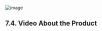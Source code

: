 ![image](https://media.discordapp.net/attachments/973358848159133696/1169810159938322502/image.png?ex=6556c19c&is=65444c9c&hm=f3ca90d21e891cda0447edd0fab65558e0cdecd6f98a7e7bdf40399697c395c8&=&width=1308&height=669)

## 7.4. Video About the Product
<!--stackedit_data:
eyJoaXN0b3J5IjpbMTY3MDU1NzMyMiwtMTUxMDY2NTgyOCwtNj
k1NDM1MDM1LC0xNTM2ODQzMTUzLC0xMDQ0NzY5NzIzLC03ODc5
OTExODgsNjgxMjAwNTY5LDE1MDY0NDU2NDYsLTEyMTk3NzA4Nj
csLTIwMTIyNjM1NDIsMjYwODk3MjQyLDk1MDAyOTg5MCwtMTYx
NDEzMDYzMiwyMDk5NTY4NDcyLDIwOTc5NDI5ODUsLTg3NTQyNz
Q5Ml19
-->